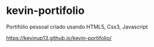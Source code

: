 # kevin-portifolio

Portifólio pessoal criado usando HTML5, Css3, Javascript

https://kevinup13.github.io/kevin-portifolio/
